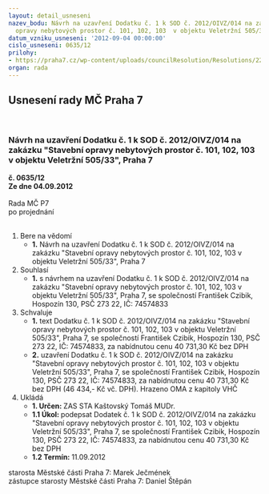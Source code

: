 ```yaml
---
layout: detail_usneseni
nazev_bodu: Návrh na uzavření Dodatku č. 1 k SOD č. 2012/OIVZ/014 na zakázku "Stavební
  opravy nebytových prostor č. 101, 102, 103  v objektu Veletržní 505/33", Praha 7
datum_vzniku_usneseni: '2012-09-04 00:00:00'
cislo_usneseni: 0635/12
prilohy:
- https://praha7.cz/wp-content/uploads/councilResolution/Resolutions/22555/47-12-dodatek_n%c3%a1vrh.doc
organ: rada
---
```

<div id="ucUsn_pList" class="usn">
	<span><h2>Usnesení rady MČ Praha 7 </h2>
<br></span><div class="standBody">
<span><h3>Návrh na uzavření Dodatku č. 1 k SOD č. 2012/OIVZ/014 na zakázku "Stavební opravy nebytových prostor č. 101, 102, 103  v objektu Veletržní 505/33", Praha 7</h3></span><div class="center">
		<strong>č. 0635/12</strong><br>
	</div>
<div class="center">
		<strong>Ze dne 04.09.2012</strong><br><br>
	</div>Rada MČ P7<br> po projednání<br><br><ol>
<li>Bere na vědomí<ul><li>
<strong>1.</strong> Návrh na uzavření Dodatku č. 1 k SOD č. 2012/OIVZ/014 na zakázku "Stavební opravy nebytových prostor č. 101, 102, 103  v objektu Veletržní 505/33", Praha 7 </li></ul>
</li>
<li>Souhlasí<ul><li>
<strong>1.</strong> s návrhem na uzavření Dodatku č. 1 k SOD č. 2012/OIVZ/014 na zakázku "Stavební opravy nebytových prostor č. 101, 102, 103  v objektu Veletržní 505/33", Praha 7, se společností František Czibik, Hospozín 130, PSČ 273 22, IČ:  74574833  </li></ul>
</li>
<li>Schvaluje<ul>
<li>
<strong>1.</strong> text Dodatku č. 1 k SOD č. 2012/OIVZ/014 na zakázku "Stavební opravy nebytových prostor č. 101, 102, 103  v objektu Veletržní 505/33", Praha 7, se společností František Czibik, Hospozín 130, PSČ 273 22, IČ:  74574833, za nabídnutou cenu  40 731,30 Kč bez DPH</li>
<li>
<strong>2.</strong> uzavření Dodatku č. 1 k SOD č. 2012/OIVZ/014 na zakázku "Stavební opravy nebytových prostor č. 101, 102, 103  v objektu Veletržní 505/33", Praha 7, se společností František Czibik, Hospozín 130, PSČ 273 22, IČ:  74574833, za nabídnutou cenu  40 731,30 Kč bez DPH (46 434,- Kč vč. DPH). Hrazeno OMA z kapitoly VHČ  </li>
</ul>
</li>
<li>Ukládá<ul>
<li>
<strong>1. Určen: </strong>ZAS STA Kaštovský Tomáš MUDr.</li>
<li>
<strong>1.1 Úkol: </strong>podepsat Dodatek č. 1 k SOD č. 2012/OIVZ/014 na zakázku "Stavební opravy nebytových prostor č. 101, 102, 103  v objektu Veletržní 505/33", Praha 7, se společností František Czibik, Hospozín 130, PSČ 273 22, IČ:  74574833, za nabídnutou cenu  40 731,30 Kč bez DPH </li>
<li>
<strong>1.2 Termín: </strong>11.09.2012</li>
</ul>
</li>
</ol>starosta Městské části Praha 7: Marek Ječmének<br>zástupce starosty Městské části Praha 7: Daniel Štěpán 
</div>
</div>